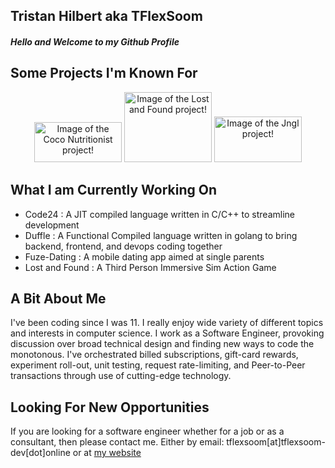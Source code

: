 ## Tristan Hilbert aka TFlexSoom
##### Hello and Welcome to my Github Profile

## Some Projects I'm Known For
<p align="center">
    <link rel="stylesheet" href="https://github.com/TFlexSoom/TFlexSoom/blob/master/styles.css">
    <img 
      width="140" height="64" data-main-image="" style="object-fit:contain;opacity:1" 
      sizes="(min-width: 350px) 350px, 100vw" decoding="async" loading="lazy" 
      src="https://enshrouded-tech.com/static/fe104dfc5550a8e2ba282a2d67d09401/70051/CocosScreencap.png" 
      srcset="https://enshrouded-tech.com/static/fe104dfc5550a8e2ba282a2d67d09401/951a0/CocosScreencap.png 88w,https://enshrouded-tech.com/static/fe104dfc5550a8e2ba282a2d67d09401/40ee4/CocosScreencap.png 175w,https://enshrouded-tech.com/static/fe104dfc5550a8e2ba282a2d67d09401/70051/CocosScreencap.png 350w" 
      alt="Image of the Coco Nutritionist project!"
    >
    <img 
      width="140" height="112" data-main-image="" style="object-fit:contain;opacity:1" sizes="(min-width: 350px) 350px, 100vw" decoding="async" loading="lazy" src="https://enshrouded-tech.com/static/5213b1c1ffe5fdcf84b96143b3e5743d/a619b/LostAndFoundScreencap.png" srcset="https://enshrouded-tech.com/static/5213b1c1ffe5fdcf84b96143b3e5743d/2978f/LostAndFoundScreencap.png 88w,https://enshrouded-tech.com/static/5213b1c1ffe5fdcf84b96143b3e5743d/c7523/LostAndFoundScreencap.png 175w,https://enshrouded-tech.com/static/5213b1c1ffe5fdcf84b96143b3e5743d/a619b/LostAndFoundScreencap.png 350w" alt="Image of the Lost and Found project!"
    >
    <img 
      width="140" height="73" data-main-image="" style="object-fit:contain;opacity:1" sizes="(min-width: 350px) 350px, 100vw" decoding="async" loading="lazy" src="https://enshrouded-tech.com/static/c0aa4eb3f2e4432f0d044161ee003abb/6d683/JnglScreencap.png" srcset="/static/c0aa4eb3f2e4432f0d044161ee003abb/fe0c7/JnglScreencap.png 88w,
      https://enshrouded-tech.com/static/c0aa4eb3f2e4432f0d044161ee003abb/1f575/JnglScreencap.png 175w,
      https://enshrouded-tech.com/static/c0aa4eb3f2e4432f0d044161ee003abb/6d683/JnglScreencap.png 350w" alt="Image of the Jngl project!"
    >
</div>

## What I am Currently Working On
- Code24 : A JIT compiled language written in C/C++ to streamline development
- Duffle : A Functional Compiled language written in golang to bring backend, frontend, and devops coding together
- Fuze-Dating : A mobile dating app aimed at single parents
- Lost and Found : A Third Person Immersive Sim Action Game


## A Bit About Me
I've been coding since I was 11. I really enjoy wide variety of different topics and interests in computer science. I work as a Software Engineer, provoking discussion over broad technical design and finding new ways to code the monotonous. I've orchestrated billed subscriptions, gift-card rewards, experiment roll-out, unit testing, request rate-limiting, and Peer-to-Peer transactions through use of cutting-edge technology. 

## Looking For New Opportunities
If you are looking for a software engineer whether for a job or as a consultant, then please contact me. Either by email: tflexsoom\[at\]tflexsoom-dev\[dot\]online or at [my website](https://enshrouded-tech.com/contact/)